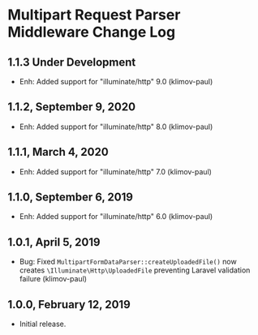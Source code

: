 Multipart Request Parser Middleware Change Log
==============================================

1.1.3 Under Development
-----------------------

- Enh: Added support for "illuminate/http" 9.0 (klimov-paul)


1.1.2, September 9, 2020
------------------------

- Enh: Added support for "illuminate/http" 8.0 (klimov-paul)


1.1.1, March 4, 2020
--------------------

- Enh: Added support for "illuminate/http" 7.0 (klimov-paul)


1.1.0, September 6, 2019
------------------------

- Enh: Added support for "illuminate/http" 6.0 (klimov-paul)


1.0.1, April 5, 2019
--------------------

- Bug: Fixed `MultipartFormDataParser::createUploadedFile()` now creates `\Illuminate\Http\UploadedFile` preventing Laravel validation failure (klimov-paul)


1.0.0, February 12, 2019
------------------------

- Initial release.

